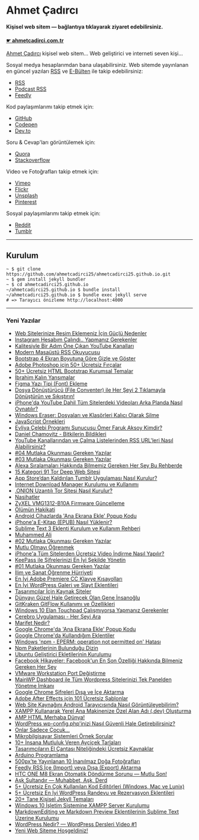 # Ahmet Çadırcı

**Kişisel web sitem — bağlantıya tıklayarak ziyaret edebilirsiniz.**

#### [☛ ahmetcadirci.com.tr](https://ahmetcadirci.com.tr)

[Ahmet Çadırcı](https://ahmetcadirci.com.tr) kişisel web sitem... Web geliştirici ve interneti seven kişi...

Sosyal medya hesaplarımdan bana ulaşabilirsiniz. Web sitemde yayınlanan en güncel yazıları [RSS](https://ahmetcadirci.com.tr/r/rss) ve [E-Bülten](https://ahmetcadirci.com.tr/r/ebulten) ile takip edebilirsiniz:

- [RSS](https://ahmetcadirci.com.tr/r/rss)
- [Podcast RSS](https://ahmetcadirci.com.tr/r/podcast)
- [Feedly](https://ahmetcadirci.com.tr/r/feedly)

Kod paylaşımlarımı takip etmek için:
- [GitHub](https://ahmetcadirci.com.tr/r/github)
- [Codepen](https://ahmetcadirci.com.tr/r/codepen)
- [Dev.to](https://ahmetcadirci.com.tr/r/devto)

Soru & Cevap'ları görüntülemek için:
- [Quora](https://ahmetcadirci.com.tr/r/quora)
- [Stackoverflow](https://ahmetcadirci.com.tr/r/stackoverflow)

Video ve Fotoğrafları takip etmek için:
- [Vimeo](https://ahmetcadirci.com.tr/r/vimeo)
- [Flickr](https://ahmetcadirci.com.tr/r/flickr)
- [Unsplash](https://ahmetcadirci.com.tr/r/unsplash)
- [Pinterest](https://ahmetcadirci.com.tr/r/pinterest)

Sosyal paylaşımlarımı takip etmek için:
- [Reddit](https://ahmetcadirci.com.tr/r/reddit)
- [Tumblr](https://ahmetcadirci.com.tr/r/tumblr)

---

## Kurulum 

```
~ $ git clone https://github.com/ahmetcadirci25/ahmetcadirci25.github.io.git 
~ $ gem install jekyll bundler
~ $ cd ahmetcadirci25.github.io
~/ahmetcadirci25.github.io $ bundle install
~/ahmetcadirci25.github.io $ bundle exec jekyll serve
# => Tarayıcı önizleme http://localhost:4000
```

---

### Yeni Yazılar

* [Web Sitelerinize Resim Eklemeniz İçin Güçlü Nedenler](https://ahmetcadirci.com.tr/2021/web-sitesinde-gorsel-eklemenin-guclu-nedenleri/)
* [Instagram Hesabım Çalındı.. Yapmanız Gerekenler](https://ahmetcadirci.com.tr/2021/instagram-hesabim-calindi/)
* [Kalitesiyle Bir Adım Öne Çıkan YouTube Kanalları](https://ahmetcadirci.com.tr/2021/kaliteli-youtube-kanallari/)
* [Modern Masaüstü RSS Okuyucusu](https://ahmetcadirci.com.tr/2021/modern-masaustu-rss-okuyucusu/)
* [Bootstrap 4 Ekran Boyutuna Göre Gizle ve Göster](https://ahmetcadirci.com.tr/2021/bootstrap-4-gizle-goster/)
* [Adobe Photoshop için 50+ Ücretsiz Fırçalar](https://ahmetcadirci.com.tr/2020/photoshop-fircalari/)
* [50+ Ücretsiz HTML Bootstrap Kurumsal Temalar](https://ahmetcadirci.com.tr/2020/50-ucretsiz-html-bootstrap-kurumsal-temalar/)
* [İbrahim Kalın Yansımalar](https://ahmetcadirci.com.tr/2020/yansimalar/)
* [Figma Yazı Tipi (Font) Ekleme](https://ahmetcadirci.com.tr/2020/figma-font-ekleme/)
* [Dosya Dönüştürücü (File Conventer) ile Her Şeyi 2 Tıklamayla Dönüştürün ve Sıkıştırın!](https://ahmetcadirci.com.tr/2020/dosya-donusturucu/)
* [iPhone'da YouTube Dahil Tüm Sitelerdeki Videoları Arka Planda Nasıl Oynatılır?](https://ahmetcadirci.com.tr/2020/arka-planda-oynatma/)
* [Windows Eraser: Dosyaları ve Klasörleri Kalıcı Olarak Silme](https://ahmetcadirci.com.tr/2020/eraser/)
* [JavaScript Örnekleri](https://ahmetcadirci.com.tr/2020/javascript-ornekleri/)
* [Evliya Çelebi Programı Sunucusu Ömer Faruk Aksoy Kimdir?](https://ahmetcadirci.com.tr/2019/omer-faruk-aksoy/)
* [Daniel Chamovitz - Bitkilerin Bildikleri](https://ahmetcadirci.com.tr/2019/bitkilerin-bildikleri/)
* [YouTube Kanallarından ve Çalma Listelerinden RSS URL'leri Nasıl Alabilirsiniz?](https://ahmetcadirci.com.tr/2019/youtube-rss/)
* [#04 Mutlaka Okunması Gereken Yazılar](https://ahmetcadirci.com.tr/2019/04-mutlaka-okunmasi-gereken-yazilar)
* [#03 Mutlaka Okunması Gereken Yazılar](https://ahmetcadirci.com.tr/2019/03-mutlaka-okunmasi-gereken-yazilar)
* [Alexa Sıralamaları Hakkında Bilmemiz Gereken Her Şey Bu Rehberde](https://ahmetcadirci.com.tr/2018/alexa-siralamalari-hakkinda-bilmeniz-gereken-her-sey-bu-rehberde/)
* [15 Kategori 91 Tor Deep Web Sitesi](https://ahmetcadirci.com.tr/2018/15-kategori-91-tor-deep-web-sitesi/)
* [App Store’dan Kaldırılan Tumblr Uygulaması Nasıl Kurulur?](https://ahmetcadirci.com.tr/2018/app-storedan-kaldirilan-tumblr-uygulamasi-nasil-kurulur/)
* [Internet Download Manager Kurulumu ve Kullanımı](https://ahmetcadirci.com.tr/2018/internet-download-manager-kurulumu-ve-kullanimi/)
* [.ONION Uzantılı Tor Sitesi Nasıl Kurulur?](https://ahmetcadirci.com.tr/2018/onion-uzantili-tor-sitesi-nasil-kurulur/)
* [Nasihatler](https://ahmetcadirci.com.tr/2018/nasihatler/)
* [ZyXEL VMG1312-B10A Firmware Güncelleme](https://ahmetcadirci.com.tr/2018/zyxel-vmg1312-b10a-firmware-guncelleme/)
* [Ölümün Hakikati](https://ahmetcadirci.com.tr/2018/olumun-hakikati/)
* [Android Cihazlarda 'Ana Ekrana Ekle' Popup Kodu](https://ahmetcadirci.com.tr/2018/android-cihazlarda-ana-ekrana-ekle-popup-kodu/)
* [iPhone'a E-Kitap (EPUB) Nasıl Yüklenir?](https://ahmetcadirci.com.tr/2018/iphonea-e-kitap-epub-nasil-yuklenir/)
* [Sublime Text 3 Eklenti Kurulum ve Kullanım Rehberi](https://ahmetcadirci.com.tr/2018/sublime-text-3-eklenti-kurulum-ve-kullanim-rehberi/)
* [Muhammed Ali](https://ahmetcadirci.com.tr/2018/muhammed-ali/)
* [#02 Mutlaka Okunması Gereken Yazılar](https://ahmetcadirci.com.tr/2018/02-mutlaka-okunmasi-gereken-yazilar/)
* [Mutlu Olmayı Öğrenmek](https://ahmetcadirci.com.tr/2018/mutlu-olmayi-ogrenmek/)
* [iPhone'a Tüm Sitelerden Ücretsiz Video İndirme Nasıl Yapılır?](https://ahmetcadirci.com.tr/2018/iphone-cihaza-tum-sitelerden-ucretsiz-video-indirme-nasil-yapilir/)
* [KeePass ile Şifrelerinizi En İyi Şekilde Yönetin](https://ahmetcadirci.com.tr/2017/keepass-ile-sifrelerinizi-en-iyi-sekilde-yonetin/)
* [#01 Mutlaka Okunması Gereken Yazılar](https://ahmetcadirci.com.tr/2017/01-mutlaka-okunmasi-gereken-yazilar/)
* [İlim ve Sanat Öğrenme Hürriyeti](https://ahmetcadirci.com.tr/2017/ilim-ve-sanat-ogrenme-hurriyeti/)
* [En İyi Adobe Premiere CC Klavye Kısayolları](https://ahmetcadirci.com.tr/2017/en-iyi-adobe-premiere-cc-klavye-kisayollari/)
* [En İyi WordPress Galeri ve Slayt Eklentileri](https://ahmetcadirci.com.tr/2017/en-iyi-wordpress-galeri-ve-slayt-eklentileri/)
* [Tasarımcılar İçin Kaynak Siteler](https://ahmetcadirci.com.tr/2017/tasarimcilar-icin-kaynak-siteler/)
* [Dünyayı Güzel Hale Getirecek Olan Gene İnsanoğlu](https://ahmetcadirci.com.tr/2017/dunyayi-guzel-hale-getirecek-olan-gene-insanoglu/)
* [GitKraken GitFlow Kullanımı ve Özellikleri](https://ahmetcadirci.com.tr/2017/gitkraken-gitflow-kullanimi-ve-ozellikleri/)
* [Windows 10 Elan Touchpad Çalışmıyorsa Yapmanız Gerekenler](https://ahmetcadirci.com.tr/2017/windows-10-elan-touchpad-calismiyorsa-yapmaniz-gerekenler/)
* [Cerebro Uygulaması - Her Şeyi Ara](https://ahmetcadirci.com.tr/2017/cerebro-uygulamasi-her-seyi-ara/)
* [Marifet Nedir?](https://ahmetcadirci.com.tr/2017/marifet-nedir/)
* [Google Chrome'da 'Ana Ekrana Ekle' Popup Kodu](https://ahmetcadirci.com.tr/2017/google-chrome-da-ana-ekrana-ekle-popup-kodu/)
* [Google Chrome'da Kullandığım Eklentiler](https://ahmetcadirci.com.tr/2017/google-chrome-da-kullandigim-eklentiler/)
* [Windows 'npm - EPERM: operation not permitted on' Hatası](https://ahmetcadirci.com.tr/2017/npm-paketlerinin-bulundugu-dizin/)
* [Npm Paketlerinin Bulunduğu Dizin](https://ahmetcadirci.com.tr/2017/npm-paketlerinin-bulundugu-dizin/)
* [Ubuntu Geliştirici Ekletilerinin Kurulumu](https://ahmetcadirci.com.tr/2017/ubuntu-gelistirici-eklentilerinin-kurulumu/)
* [Facebook Hikayeler: Facebook'un En Son Özelliği Hakkında Bilmeniz Gereken Her Şey](https://ahmetcadirci.com.tr/2017/facebook-hikayeler/)
* [VMware Workstation Port Değiştirme](https://ahmetcadirci.com.tr/2017/vmware-workstation-port-degistirme/)
* [MainWP Dashboard ile Tüm Wordpress Sitelerinizi Tek Panelden Yönetme İmkanı](https://ahmetcadirci.com.tr/2017/mainwp-dashboard-ile-tum-sitelerinizi-tek-panelden-yonetme-imkani/)
* [Google Chrome Şifreleri Dışa ve İçe Aktarma](https://ahmetcadirci.com.tr/2017/google-chrome-sifreleri-disa-ve-ice-aktarma/)
* [Adobe After Effects için 101 Ücretsiz Şablonlar](https://ahmetcadirci.com.tr/2016/adobe-after-effects-icin-101-ucretsiz-sablonlar/)
* [Web Site Kaynağını Android Tarayıcısında Nasıl Görüntüleyebilirim?](https://ahmetcadirci.com.tr/2016/web-site-kaynagini-android-tarayicsinda-nasil-goruntuleyebilirim/)
* [XAMPP Kullanarak Yerel Ana Makinenize Özel Alan Adı (.dev) Oluşturma](https://ahmetcadirci.com.tr/2016/xampp-kullanarak-yerel-ana-makinenize-ozel-alan-adi-dev-olusturma/)
* [AMP HTML Merhaba Dünya!](https://ahmetcadirci.com.tr/2016/amp-html-merhaba-dunya/)
* [WordPress wp-config.php'inizi Nasıl Güvenli Hale Getirebilirsiniz?](https://ahmetcadirci.com.tr/2016/wordpress-wp-config-php-inizi-nasil-guvenli-hale-getirebilirsiniz/)
* [Onlar Sadece Çocuk...](https://ahmetcadirci.com.tr/2016/onlar-sadece-cocuk/)
* [Mikrobilgisayar Sistemleri Örnek Sorular](https://ahmetcadirci.com.tr/2016/mikrobilgisayar-sistemleri-ornek-sorular/)
* [10+ İnsana Mutluluk Veren Ayçiçek Tarlaları](https://ahmetcadirci.com.tr/2016/insana-mutluluk-veren-aycicek-tarlalari/)
* [Tasarımcıların El Çantası Niteliğindeki Ücretsiz Kaynaklar](https://ahmetcadirci.com.tr/2016/tasarimcilarin-el-cantasi-niteligindeki-ucretsiz-kaynaklar/)
* [Arduino Programlama](https://ahmetcadirci.com.tr/2016/arduino-programlama/)
* [500px'te Yayınlanan 10 İnanılmaz Doğa Fotoğrafları](https://ahmetcadirci.com.tr/2016/500px-yayinlanan-10-inanilmaz-doga-fotograflari/)
* [Feedly RSS İçe (Import) veya Dışa (Export) Aktarma](https://ahmetcadirci.com.tr/2016/feedly-rss-ice-import-veya-disa-export-aktarma/)
* [HTC ONE M8 Ekran Otomatik Döndürme Sorunu — Mutlu Son!](https://ahmetcadirci.com.tr/2016/htc-one-m8-ekran-otomatik-dondurme-sorunu-mutlu-son/)
* [Aşk Sultandır — Muhabbet, Aşk, Derd](https://ahmetcadirci.com.tr/2016/ask-sultandir-muhabbet-ask-derd/)
* [5+ Ücretsiz En Çok Kullanılan Kod Editörleri (Windows, Mac ve Lunix)](https://ahmetcadirci.com.tr/2016/5-ucretsiz-en-cok-kullanilan-kod-editorleri-windows-mac-lunix/)
* [5+ Ücretsiz En İyi WordPress Randevu ve Rezervasyon Eklentileri](https://ahmetcadirci.com.tr/2016/5-ucretsiz-en-iyi-wordpress-randevu-ve-rezervasyon-eklentileri/)
* [20+ Tane Kişisel Jekyll Temaları](https://ahmetcadirci.com.tr/2016/20-tane-kisisel-jekyll-temalari/)
* [Windows 10 İşletim Sistemine XAMPP Server Kurulumu](https://ahmetcadirci.com.tr/2016/windows-10-isletim-sistemine-xampp-server-kurulumu/)
* [MarkdownEditing ve Markdown Preview Eklentilerinin Sublime Text Üzerine Kurulumu](https://ahmetcadirci.com.tr/2016/markdownediting-ve-markdown-preview-sublime-text-uzerine-kurulumu/)
* [WordPress Nedir? — WordPress Dersleri Video #1](https://ahmetcadirci.com.tr/2016/wordpress-nedir/)
* [Yeni Web Siteme Hoşgeldiniz!](https://ahmetcadirci.com.tr/2016/yeni-web-siteme-hosgeldiniz/)
